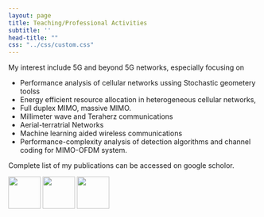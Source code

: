 ```yaml
---
layout: page
title: Teaching/Professional Activities
subtitle: ''
head-title: ""
css: "../css/custom.css"
---
```



My interest include 5G and beyond 5G networks, especially focusing on
- Performance analysis of cellular networks ussing Stochastic geometery toolss
- Energy efficient resource allocation in heterogeneous cellular networks, 
- Full duplex MIMO, massive MIMO. 
- Millimeter wave and Teraherz communications
- Aerial-terratrial Networks
- Machine learning aided wireless communications
- Performance-complexity analysis of detection algorithms and channel coding for MIMO-OFDM system.


Complete list of my publications can be accessed on google scholor.


[<img src="../img/googlescholor.png" height="65px">](https://scholar.google.com/citations?user=D3rq6oEAAAAJ&hl=en)
[<img src="../img/researchgate.png" height="65px">](https://www.researchgate.net/profile/Arif_Ullah_Khan3)
[<img src="../img/orcid.png" height="65px">](https://orcid.org/0000-0002-0555-6644)
